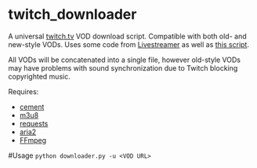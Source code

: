 # twitch_downloader
A universal [twitch.tv](http://www.twitch.tv) VOD download script. Compatible with both old- and new-style VODs. Uses some code from [Livestreamer](https://github.com/chrippa/livestreamer) as well as [this script](https://gist.github.com/EhsanKia/0330132521ee3c6caf7e). 

All VODs will be concatenated into a single file, however old-style VODs may have problems with sound synchronization due to Twitch blocking copyrighted music.

Requires:
- [cement](https://pypi.python.org/pypi/cement/2.4.0)
- [m3u8](https://github.com/ilyalissoboi/m3u8)
- [requests](https://pypi.python.org/pypi/requests)
- [aria2](http://aria2.sourceforge.net/)
- [FFmpeg](https://www.ffmpeg.org/)

#Usage
`python downloader.py -u <VOD URL>`
